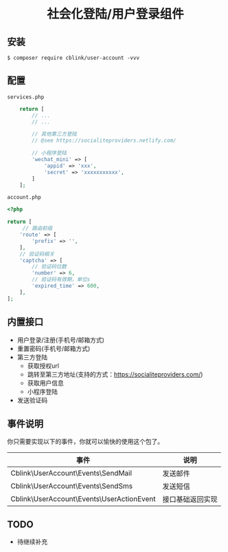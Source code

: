 <h1 align="center"> 社会化登陆/用户登录组件 </h1>


## 安装

```shell
$ composer require cblink/user-account -vvv
```

## 配置
`services.php`

```php
    return [
        // ...
        // ... 

        // 其他第三方登陆
        // @see https://socialiteproviders.netlify.com/

        // 小程序登陆
        'wechat_mini' => [
            'appid' => 'xxx',
            'secret' => 'xxxxxxxxxxx',
        ]
    ];
```

`account.php`

```php
<?php

return [
     // 路由前缀
    'route' => [
        'prefix' => '',
    ],
    // 验证码相关
    'captcha' => [
        // 验证码位数
        'number' => 6,
        // 验证码有效期，单位s
        'expired_time' => 600,
    ],
];
```

## 内置接口

- 用户登录/注册(手机号/邮箱方式)
- 重置密码(手机号/邮箱方式)
- 第三方登陆
    - 获取授权url
    - 跳转至第三方地址(支持的方式：https://socialiteproviders.com/)
    - 获取用户信息
    - 小程序登陆
- 发送验证码

## 事件说明

你只需要实现以下的事件，你就可以愉快的使用这个包了。

| 事件 | 说明 | 
| - | - |
|Cblink\UserAccount\Events\SendMail | 发送邮件 |
|Cblink\UserAccount\Events\SendSms | 发送短信 |
|Cblink\UserAccount\Events\UserActionEvent | 接口基础返回实现 |


## TODO

- 待继续补充